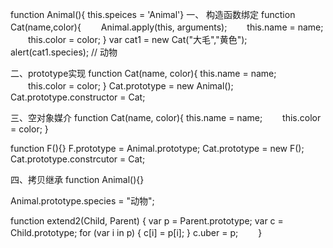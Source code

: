 function Animal(){ this.speices = 'Animal'}
一、 构造函数绑定
function Cat(name,color){
　　Animal.apply(this, arguments);
　　this.name = name;
　　this.color = color;
}
var cat1 = new Cat("大毛","黄色");
alert(cat1.species); // 动物

二、prototype实现
function Cat(name, color){
    this.name = name;
　　this.color = color;
}
Cat.prototype = new Animal();
Cat.prototype.constructor = Cat;

三、空对象媒介
function Cat(name, color){
    this.name = name;
　　this.color = color;
}

function F(){}
F.prototype = Animal.prototype;
Cat.prototype = new F();
Cat.prototype.constrcutor = Cat;

四、拷贝继承
function Animal(){}

Animal.prototype.species = "动物";

function extend2(Child, Parent) {
    var p = Parent.prototype;
    var c = Child.prototype;
    for (var i in p) {
        c[i] = p[i];
    }
    c.uber = p;
　　}

